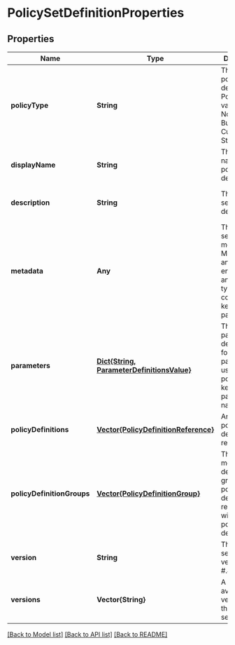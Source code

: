 # PolicySetDefinitionProperties


## Properties
Name | Type | Description | Notes
------------ | ------------- | ------------- | -------------
**policyType** | **String** | The type of policy set definition. Possible values are NotSpecified, BuiltIn, Custom, and Static. | [optional] [default to nothing]
**displayName** | **String** | The display name of the policy set definition. | [optional] [default to nothing]
**description** | **String** | The policy set definition description. | [optional] [default to nothing]
**metadata** | **Any** | The policy set definition metadata.  Metadata is an open ended object and is typically a collection of key value pairs. | [optional] [default to nothing]
**parameters** | [**Dict{String, ParameterDefinitionsValue}**](ParameterDefinitionsValue.md) | The parameter definitions for parameters used in the policy. The keys are the parameter names. | [optional] [default to nothing]
**policyDefinitions** | [**Vector{PolicyDefinitionReference}**](PolicyDefinitionReference.md) | An array of policy definition references. | [default to nothing]
**policyDefinitionGroups** | [**Vector{PolicyDefinitionGroup}**](PolicyDefinitionGroup.md) | The metadata describing groups of policy definition references within the policy set definition. | [optional] [default to nothing]
**version** | **String** | The policy set definition version in #.#.# format. | [optional] [default to nothing]
**versions** | **Vector{String}** | A list of available versions for this policy set definition. | [optional] [default to nothing]


[[Back to Model list]](../README.md#models) [[Back to API list]](../README.md#api-endpoints) [[Back to README]](../README.md)


